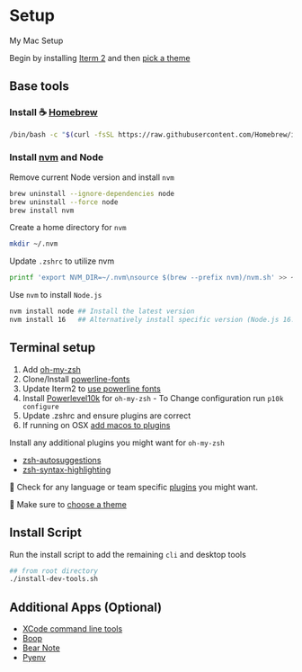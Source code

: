 # Setup
My Mac Setup

Begin by installing [Iterm 2](https://iterm2.com) and then [pick a theme](https://iterm2colorschemes.com/)

## Base tools

### Install :coffee: [Homebrew](https://brew.sh/)

``` bash
/bin/bash -c "$(curl -fsSL https://raw.githubusercontent.com/Homebrew/install/HEAD/install.sh)"
```
### Install [nvm](https://tecadmin.net/install-nvm-macos-with-homebrew/) and Node

Remove current Node version and install `nvm`

``` bash
brew uninstall --ignore-dependencies node
brew uninstall --force node
brew install nvm
```

Create a home directory for `nvm`

``` bash
mkdir ~/.nvm
```

Update `.zshrc` to utilize nvm

``` bash
printf 'export NVM_DIR=~/.nvm\nsource $(brew --prefix nvm)/nvm.sh' >> ~/.zshrc && exec zsh
```

Use `nvm` to install `Node.js`

``` bash
nvm install node ## Install the latest version
nvm install 16   ## Alternatively install specific version (Node.js 16.X)
```

## Terminal setup

1. Add [oh-my-zsh](https://ohmyz.sh/#install)
2. Clone/Install [powerline-fonts](https://github.com/powerline/fonts)
3. Update Iterm2 to [use powerline fonts](https://stackoverflow.com/questions/42271657/oh-my-zsh-showing-weird-character-on-terminal)
4. Install [Powerlevel10k](https://github.com/romkatv/powerlevel10k#oh-my-zsh) for `oh-my-zsh` - To Change configuration run `p10k configure`
5. Update .zshrc and ensure plugins are correct
6.  If running on OSX [add macos to plugins](https://github.com/ohmyzsh/ohmyzsh/tree/master/plugins/macos)

Install any additional plugins you might want for `oh-my-zsh`
   * [zsh-autosuggestions](https://github.com/zsh-users/zsh-autosuggestions/blob/master/INSTALL.md)
   * [zsh-syntax-highlighting](https://github.com/zsh-users/zsh-syntax-highlighting/blob/master/INSTALL.md)

:rocket: Check for any language or team specific [plugins](https://github.com/ohmyzsh/ohmyzsh/wiki/Plugins) you might want.


:cactus: Make sure to [choose a theme](https://github.com/ohmyzsh/ohmyzsh/wiki/Themes)

## Install Script

Run the install script to add the remaining `cli` and desktop tools

``` bash
## from root directory
./install-dev-tools.sh
```

## Additional Apps (Optional)
* [XCode command line tools](https://mac.install.guide/commandlinetools/3.html)
* [Boop](https://github.com/IvanMathy/Boop)
* [Bear Note](https://bear.app/)
* [Pyenv](https://github.com/pyenv/pyenv#homebrew-in-macos)
